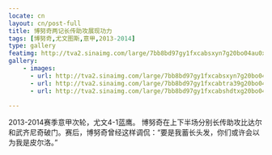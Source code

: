 ```yaml
---
locate: cn
layout: cn/post-full
title: 博努奇两记长传助攻展现功力
tags: [博努奇,尤文图斯,意甲,2013-2014]
type: gallery
featimg: http://tva2.sinaimg.com/large/7bb8bd97gy1fxcabsxyn7g20bo04au0x.gif
gallery:
    - images:
      - url: http://tva2.sinaimg.com/large/7bb8bd97gy1fxcabsxyn7g20bo04au0x.gif
      - url: http://tva2.sinaimg.com/large/7bb8bd97gy1fxcabtra39g20bo04qnpe.gif
      - url: http://tva2.sinaimg.com/large/7bb8bd97gy1fxcabshdtxg20bo04o1kz.gif
     
---
```


2013-2014赛季意甲次轮，尤文4-1蓝鹰。
博努奇在上下半场分别长传助攻比达尔和武齐尼奇破门。赛后，博努奇曾经这样调侃：“要是我蓄长头发，你们或许会以为我是皮尔洛。”